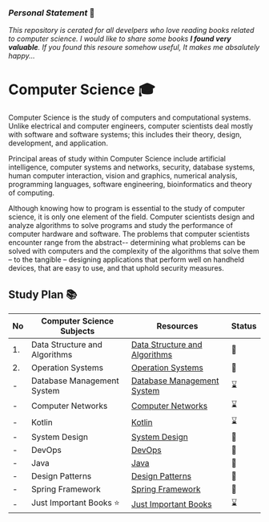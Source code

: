 
### **_Personal Statement_**  :dart:

_This repository is cerated for all develpers who love reading books related to computer science. I would like to share some books **I found very valuable**. If you found this resoure somehow useful, It makes me absalutely happy..._

# Computer Science 🎓

Computer Science is the study of computers and computational systems. Unlike electrical and computer engineers, computer scientists deal mostly with software and software systems; this includes their theory, design, development, and application.

Principal areas of study within Computer Science include artificial intelligence, computer systems and networks, security, database systems, human computer interaction, vision and graphics, numerical analysis, programming languages, software engineering, bioinformatics and theory of computing.

Although knowing how to program is essential to the study of computer science, it is only one element of the field. Computer scientists design and analyze algorithms to solve programs and study the performance of computer hardware and software. The problems that computer scientists encounter range from the abstract-- determining what problems can be solved with computers and the complexity of the algorithms that solve them – to the tangible – designing applications that perform well on handheld devices, that are easy to use, and that uphold security measures.


## Study Plan 📚
|No|Computer Science Subjects|Resources|Status|
|--|-------------------------|---------|------|
|1.|Data Structure and Algorithms|[Data Structure and Algorithms](https://github.com/abbos0123/Algorithms-and-System-Design-FAANG)|:book:|
|2.|Operation Systems |[Operation Systems](https://github.com/abbos0123/Operation-Systems)|:book:|
|-|Database Management System|[Database Management System](https://github.com/abbos0123/Database-Management-System)|:hourglass:|
|-|Computer Networks|[Computer Networks](https://github.com/abbos0123/Computer-Networks)|:hourglass:|
|-|Kotlin|[Kotlin](https://github.com/abbos0123/Kotlin)|:hourglass:|
|-|System Design|[System Design](https://github.com/abbos0123/System-Design)|:book:|
|-|DevOps|[DevOps](https://github.com/abbos0123/DevOps)|:book:|
|-|Java|[Java](https://github.com/abbos0123/Java)|:book:|
|-|Design Patterns|[Design Patterns](https://github.com/abbos0123/Design-Patterns)|:book:|
|-|Spring Framework|[Spring Framework](https://github.com/abbos0123/Spring)|:book:|
|-|Just Important Books :star:|[Just Important Books](https://github.com/abbos0123/Must-Read)|:hourglass:|
